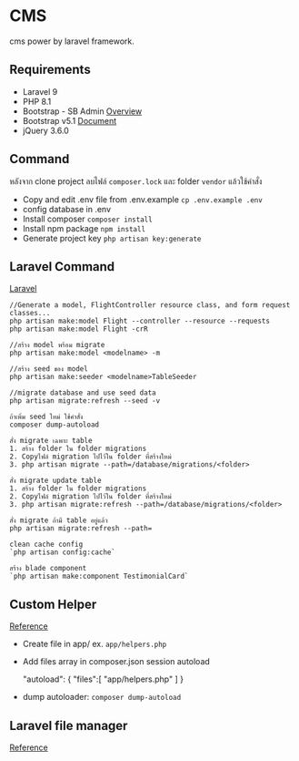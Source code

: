 # CMS

cms power by laravel framework.

## Requirements

- Laravel 9
- PHP 8.1
- Bootstrap - SB Admin [Overview](https://startbootstrap.com/template/sb-admin)
- Bootstrap v5.1 [Document](https://getbootstrap.com)
- jQuery 3.6.0

## Command
หลังจาก clone project ลบไฟล์ `composer.lock` และ folder `vendor` แล้วใช้คำสั่ง

- Copy and edit .env file from .env.example `cp .env.example .env`
- config database in .env
- Install composer `composer install` 
- Install npm package `npm install`
- Generate project key `php artisan key:generate`

## Laravel Command

[Laravel](https://laravel.com/docs/9.x/eloquent#generating-model-classes)

    //Generate a model, FlightController resource class, and form request classes...
    php artisan make:model Flight --controller --resource --requests
    php artisan make:model Flight -crR

    //สร้าง model พร้อม migrate
    php artisan make:model <modelname> -m
    
    //สร้าง seed ของ model
    php artisan make:seeder <modelname>TableSeeder
    
    //migrate database and use seed data
    php artisan migrate:refresh --seed -v
    
    ถ้าเพิ่ม seed ใหม่ ใช้คำสั่ง  
    composer dump-autoload
    
    สั่ง migrate เฉพาะ table 
    1. สร้าง folder ใน folder migrations
    2. Copyไฟล์ migration ไปไว้ใน folder ที่สร้างใหม่
    3. php artisan migrate --path=/database/migrations/<folder>

    สั่ง migrate update table
    1. สร้าง folder ใน folder migrations
    2. Copyไฟล์ migration ไปไว้ใน folder ที่สร้างใหม่
    3. php artisan migrate:refresh --path=/database/migrations/<folder>
    
    สั่ง migrate ถ้ามี table อยู่แล้ว
    php artisan migrate:refresh --path=

    clean cache config
    `php artisan config:cache`

    สร้าง blade component
    `php artisan make:component TestimonialCard`


## Custom Helper

[Reference](https://laravel-news.com/creating-helpers)
- Create file in app/ ex. `app/helpers.php`
- Add files array in composer.json session autoload


    "autoload": {
        "files":[
            "app/helpers.php"
        ]
    }
    
 - dump autoloader: `composer dump-autoload` 

## Laravel file manager

[Reference](https://unisharp.github.io/laravel-filemanager/installation)

